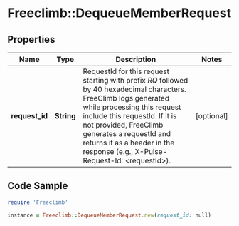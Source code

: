 # Freeclimb::DequeueMemberRequest

## Properties

Name | Type | Description | Notes
------------ | ------------- | ------------- | -------------
**request_id** | **String** | RequestId for this request starting with prefix *RQ* followed by 40 hexadecimal characters. FreeClimb logs generated while processing this request include this requestId. If it is not provided, FreeClimb generates a requestId and returns it as a header in the response (e.g., X-Pulse-Request-Id: &lt;requestId&gt;). | [optional] 

## Code Sample

```ruby
require 'Freeclimb'

instance = Freeclimb::DequeueMemberRequest.new(request_id: null)
```


